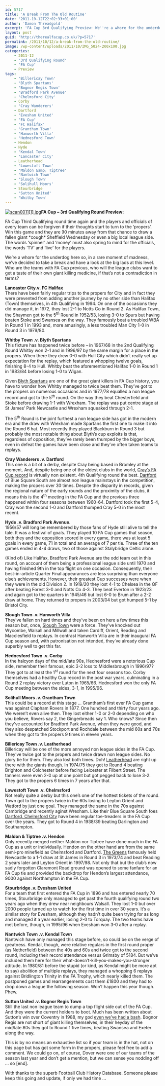```yaml
---
id: 5717
title: 'A Break From The Old Routine'
date: '2011-10-12T22:02:33+01:00'
author: 'Damon Threadgold'
excerpt: 'FA Cup 3rd Qualifying Preview: We''re a whore for the underdog so it''s about time we had a break to see who the league clubs want to avoid ...'
layout: post
guid: 'http://therealfacup.co.uk/?p=5717'
permalink: /2011/10/12/a-break-from-the-old-routine/
image: /wp-content/uploads/2011/10/IMG_5024-200x100.jpg
categories:
    - 2011-12
    - '3rd Qualifying Round'
    - 'FA Cup'
    - Preview
tags:
    - 'Billericay Town'
    - 'Blyth Spartans'
    - 'Bognor Regis Town'
    - 'Bradford Park Avenue'
    - 'Chelmsford City'
    - Corby
    - 'Cray Wanderers'
    - Dartford
    - 'Evesham United'
    - 'FA Cup'
    - 'FC Halifax'
    - 'Grantham Town'
    - 'Hanworth Villa'
    - 'Hednesford Town'
    - Hendon
    - Hyde
    - 'Kendal Town'
    - 'Lancaster City'
    - Leatherhead
    - 'Lowestoft Town'
    - 'Maldon &amp; Tiptree'
    - 'Nantwich Town'
    - 'Slough Town'
    - 'Solihull Moors'
    - Stourbridge
    - 'Sutton United'
    - 'Whitby Town'
---
```


[![scan0011[1].jpg](http://lh5.ggpht.com/-eQ5O11zrqtA/TgxnUdkzPLI/AAAAAAAAABM/iS7ZnZpBhU4/h320/scan0011%25255B1%25255D.jpg)](http://lh5.ggpht.com/-eQ5O11zrqtA/TgxnUdkzPLI/AAAAAAAAABM/iS7ZnZpBhU4/w800/scan0011%25255B1%25255D.jpg)**FA Cup – 3rd Qualifying Round Preview:**

FA Cup Third Qualifying round time again and the players and officials of every team can be forgiven if their thoughts start to turn to the ‘propers’. Win this game and they are 90 minutes away from that chance to draw a fallen giant \*cough\* Sheffield Wednesday or even a big local league side. The words ‘spinner’ and ‘money’ must also spring to mind for the officials, the words ‘TV’ and ‘live’ for the players.

We’re a whore for the underdog here so, in a rare moment of madness, we’ve decided to take a break and have a look at the big lads at this level. Who are the teams with FA Cup previous, who will the league clubs want to get a taste of their own giant killing medicine, if that’s not a contradiction in terms?

**Lancaster City.v. FC Halifax**  
There have been fairly regular trips to the propers for City and in fact they were prevented from adding another journey by no other side than Halifax (Town) themselves, in 4th Qualifying in 1994. On one of the occasions they did manage it, in 1972, they lost 2-1 to Notts Co in Round 2. As Halifax Town, the Shaymen got to the 5<sup>th</sup> Round in 1952/53, losing 3-0 to Spurs but having beaten Stoke and Swansea on the way. They famously beat a troubled WBA in Round 1 in 1993 and, more amusingly, a less troubled Man City 1-0 in Round 3 in 1979/80.

**Whitby Town .v. Blyth Spartans**  
This fixture has happened twice before – in 1967/68 in the 2nd Qualifying Round Whitby won 2-1 and in 1996/97 by the same margin for a place in the propers. When there they drew 0-0 with Hull City which didn’t really set up expectation for the replay, which featured a whopping twelve goals, finishing 8-4 to Hull. Whitby beat the aforementioned Halifax 1-0 in Round 1 in 1983/84 before losing 1-0 to Wigan.

Given [Blyth Spartans](http://therealfacup.co.uk/2011/02/27/blame-it-on-a-corner-flag/) are one of the great giant killers in FA Cup history, you have to wonder how Whitby managed to twice beat them. They’ve got to the propers on numerous occasions and in 1977/78 equalled a non league record and got to the 5<sup>th</sup> round. On the way they beat Chesterfield and Stoke before drawing 1-1 with Wrexham. The replay was put centre stage at St James’ Park Newcastle and Wrexham squeaked through 2-1.

The 5<sup>th</sup> Round is the joint furthest a non league side has got in the modern era and the draw with Wrexham made Spartans the first one to make it into the Round 6 hat. Most recently they played Blackburn in Round 3 but probably the most notable thing about Blyth’s cup exploits is that, regardless of opposition, they’ve rarely been thumped by the bigger boys, even in defeat the games have been close and they’ve often taken teams to replays.

**Cray Wanderers .v. Dartford**  
This one is a bit of a derby, despite Cray being based in Bromley at the moment. And, despite being one of the oldest clubs in the world, [Cray’s FA Cup record](http://therealfacup.co.uk/2010/09/14/last-ditch-laurent-sends-wanderers-through/) is virtually non existent. 4th Qualifying round the best. [Dartford](http://therealfacup.co.uk/2009/10/13/darts-1-clarets-4/) of Blue Square South are almost non league mainstays in the competition, making the propers over 30 times. Despite the disparity in records, given the regional nature of the early rounds and the proximity of the clubs, it means this is the 4<sup>th</sup> meeting in the FA Cup and the previous three happened within four seasons between 1960-64. Dartford took the first 5-4, Cray won the second 1-0 and Dartford thumped Cray 5-0 in the most recent.

**Hyde .v. Bradford Park Avenue.**  
1956/57 will long be remembered by those fans of Hyde still alive to tell the tale. It was a festival of goals. They played 10 FA Cup games that season, both they and the opposition scored in every game, there was at least 5 goals in every game, 71 in total and an average of 7 per tie. Three of the ten games ended in 4-4 draws, two of those against Stalybridge Celtic alone.

(Kind of) Like Halifax, Bradford Park Avenue are the odd team out in this round, on account of them being a professional league side until 1970 and having finished 9th in the top flight on one occasion. Consequently, their best-in-article Quarter Final appearances are less surprising than everyone else’s achievements. However, their greatest Cup successes were when they were in the old Division 2. In 1919/20 they lost 4-1 to Chelsea in the QF after beating Forest 3-0 and Notts Co 4-3. They beat Everton in 1923/23 and again got to the quarters in 1945/46 but lost 6-0 to Brum after a 2-2 draw at home. They returned to propers in 2003/04 but got humped 5-1 by Bristol City.

**Slough Town .v. Hanworth Villa**  
They’ve fallen on hard times and they’ve been on here a few times this season but, once, [Slough Town](http://therealfacup.co.uk/2011/10/02/slough-shine-against-boreham-wood/) were a force. They’ve knocked out Wycombe, Walsall and Millwall and taken Cardiff, Orient, Reading and Macclesfield to replays. In contrast Hanworth Villa are in their inaugural FA Cup season and, with patronisation not intended, they’ve already done superbly well to get this far.

**Hednesford Town .v. Corby**  
In the halcyon days of the mid/late 90s, Hednesford were a notorious Cup side, remember their famous, epic 3-2 loss to Middlesbrough in 1996/97? They got to at least the 1<sup>st</sup> round for the next four seasons too. Corby themselves had a healthy Cup record in the post war years, culminating in a Round 2 replay victory over Luton in 1965/66. Hednesford won the only FA Cup meeting between the sides, 3-1, in 1995/96.

**Solihull Moors .v. Grantham Town**  
This could be a record at this stage … Grantham’s first ever FA Cup game was against Clapham Rovers in 1877. One hundred and thirty four years ago. We weren’t even alive then. They lost either 1-0 or 2-0 depending on who you believe, Rovers say 2, the Gingerbreads say 1. Who knows? Since then they’ve accounted for Bradford Park Avenue, when they were good, and they also despatched Stockport and Rochdale between the mid 60s and 70s when they got to the propers 9 times in eleven years.

**Billericay Town .v. Leatherhead**  
Billericay will be one of the more annoyed non league sides in the FA Cup. They’ve twice got to the propers and twice drawn non league sides. No glory tie for them. They also lost both times. Doh! [Leatherhead](http://therealfacup.co.uk/2011/05/14/tempting-fate/) are right up there with the giants though. In 1974/75 they got to Round 4 beating Brighton and Colchester before facing Leicester at Filbert Street. The tanners were even 2-0 up at one point but got pegged back to lose 3-2. They got to the propers 6 times in 7 years after that.

**Lowestoft Town .v. Chelmsford**  
Not really quite a derby but this one’s one of the hottest tickets of the round. Town got to the propers twice in the 60s losing to Leyton Orient and Watford by just one goal. They managed the same in the 70s against Cambridge and recently aginst Wrexham. Like their Blue Square South foes [Dartford, Chelmsford City](http://therealfacup.co.uk/2009/10/13/miss-of-the-season/) have been regular toe-treaders in the FA Cup over the years. They got to Round 4 in 1938/39 beating Darlington and Southampton.

**Maldon &amp; Tiptree .v. Hendon**  
Only recently merged neither Maldon nor Tiptree have done much in the FA Cup as a unit or individually. Hendon on the other hand are from the same semi-pro minefield as Chelmsford and Dartford. [The Greens](http://therealfacup.co.uk/2008/10/11/20089-3rd-qualifying-round/) famously held Newcastle to a 1-1 draw at St James in Round 3 in 1973/74 and beat Reading 2 years later and Leyton Orient in 1997/98. Not only that but the club’s now sadly forgotten Claremont Road ground was opened to some fanfare for an FA Cup tie and provided the backdrop for Hendon’s largest attendance, 9000 against Northampton in the FA Cup.

**Stourbridge .v. Evesham United**  
For a team that first entered the FA Cup in 1896 and has entered nearly 70 times, Stourbridge only managed to get past the fourth qualifying round two years ago when they drew near neighbours Walsall. They lost 1-0 but over 2000 people turned up to watch for the first time in over 30 years. It’s a similar story for Evesham, although they hadn’t quite been trying for as long and managed it a year earlier, losing 2-0 to Torquay. The two teams have met before, though, in 1995/96 when Evesham won 3-0 after a replay.

**Nantwich Town .v. Kendal Town**  
Nantwich have only managed this stage before, so could be on the verge of greatness. Kendal, though, were relative regulars in the first round proper (as Netherfield) between the 40s and 60s and twice got to the second round, including their record attendance versus Grimsby of 5184. But we’ve included them here for their what-doesn’t-kill-you-makes-you-stronger attitude. In 1980/81 before the stupid (or kind, as Kendal might be more apt to say) abolition of multiple replays, they managed a whopping 6 replays against Bridlington Trinity in the FA Trophy, which nearly killed them. The postponed games and rearrangements cost them £1800 and they had to drop down a league the following season. Won’t happen this year though. Phew.

**Sutton United .v. Bognor Regis Town**  
Still the last non league team to dump a top flight side out of the FA Cup. And they were the current holders to boot. Much has been written about Sutton’s win over Coventry in 1988, my god [even we’ve had a bash](http://therealfacup.co.uk/2010/07/31/yellow-white/). Bognor Regis are not short of giant killing themselves, in their heyday of the mid/late 80s they got to Round 1 five times, beating Swansea and Exeter along the way.

This is by no means an exhaustive list so if your team is in the hat, not on this page but has got some form in the propers, please feel free to add a comment. We could go on, of course, Dover were one of our teams of the season last year and don’t get a mention, but we can sense you nodding off … so \[end\].

With thanks to the superb Football Club History Database. Someone please keep this going and update, if only we had time …